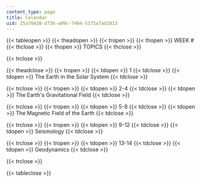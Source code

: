```yaml
---
content_type: page
title: Calendar
uid: 25a78420-d736-a09c-7404-5175a7ad1813
---
```


{{< tableopen >}}
{{< theadopen >}}
{{< tropen >}}
{{< thopen >}}
WEEK #
{{< thclose >}}
{{< thopen >}}
TOPICS
{{< thclose >}}

{{< trclose >}}

{{< theadclose >}}
{{< tropen >}}
{{< tdopen >}}
1
{{< tdclose >}}
{{< tdopen >}}
The Earth in the Solar System
{{< tdclose >}}

{{< trclose >}}
{{< tropen >}}
{{< tdopen >}}
2-4
{{< tdclose >}}
{{< tdopen >}}
The Earth's Gravitational Field
{{< tdclose >}}

{{< trclose >}}
{{< tropen >}}
{{< tdopen >}}
5-8
{{< tdclose >}}
{{< tdopen >}}
The Magnetic Field of the Earth
{{< tdclose >}}

{{< trclose >}}
{{< tropen >}}
{{< tdopen >}}
9-12
{{< tdclose >}}
{{< tdopen >}}
Seismology
{{< tdclose >}}

{{< trclose >}}
{{< tropen >}}
{{< tdopen >}}
13-14
{{< tdclose >}}
{{< tdopen >}}
Geodynamics
{{< tdclose >}}

{{< trclose >}}

{{< tableclose >}}
